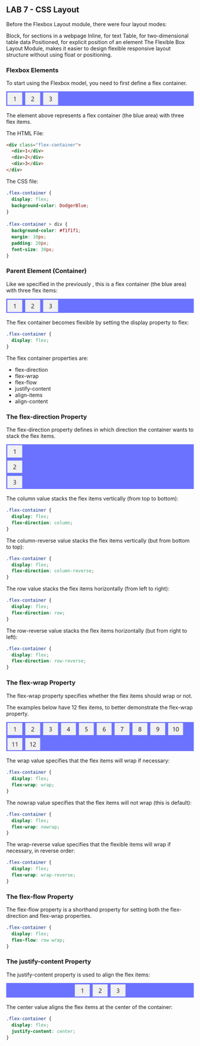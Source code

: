 ## LAB 7 - CSS Layout

Before the Flexbox Layout module, there were four layout modes:

Block, for sections in a webpage
Inline, for text
Table, for two-dimensional table data
Positioned, for explicit position of an element
The Flexible Box Layout Module, makes it easier to design flexible responsive layout structure without using float or positioning.

### Flexbox Elements

To start using the Flexbox model, you need to first define a flex container.

![Flex Container](./Images/1.png)

The element above represents a flex container (the blue area) with three flex items.

The HTML File:
```html
<div class="flex-container">
  <div>1</div>
  <div>2</div>
  <div>3</div>
</div>
```

The CSS file:
```css
.flex-container {
  display: flex;
  background-color: DodgerBlue;
}

.flex-container > div {
  background-color: #f1f1f1;
  margin: 10px;
  padding: 20px;
  font-size: 30px;
}
```

### Parent Element (Container)
Like we specified in the previously , this is a flex container (the blue area) with three flex items:

![Flex Container](./Images/1.png)

The flex container becomes flexible by setting the display property to flex:

```css
.flex-container {
  display: flex;
}
```

The flex container properties are:

- flex-direction
- flex-wrap
- flex-flow
- justify-content
- align-items
- align-content

### The flex-direction Property

The flex-direction property defines in which direction the container wants to stack the flex items.

![Flex Container](./Images/2.png)

The column value stacks the flex items vertically (from top to bottom):

```css
.flex-container {
  display: flex;
  flex-direction: column;
}
```

The column-reverse value stacks the flex items vertically (but from bottom to top):

```css
.flex-container {
  display: flex;
  flex-direction: column-reverse;
}
```

The row value stacks the flex items horizontally (from left to right):

```css
.flex-container {
  display: flex;
  flex-direction: row;
}
```

The row-reverse value stacks the flex items horizontally (but from right to left):

```css
.flex-container {
  display: flex;
  flex-direction: row-reverse;
}
```

### The flex-wrap Property

The flex-wrap property specifies whether the flex items should wrap or not.

The examples below have 12 flex items, to better demonstrate the flex-wrap property.

![Flex Container](./Images/3.png)

The wrap value specifies that the flex items will wrap if necessary:

```css
.flex-container {
  display: flex;
  flex-wrap: wrap;
}
```

The nowrap value specifies that the flex items will not wrap (this is default):

```css
.flex-container {
  display: flex;
  flex-wrap: nowrap;
}
```

The wrap-reverse value specifies that the flexible items will wrap if necessary, in reverse order:

```css
.flex-container {
  display: flex;
  flex-wrap: wrap-reverse;
}
```

### The flex-flow Property

The flex-flow property is a shorthand property for setting both the flex-direction and flex-wrap properties.

```css
.flex-container {
  display: flex;
  flex-flow: row wrap;
}
```

### The justify-content Property

The justify-content property is used to align the flex items:

![Flex Container](./Images/4.png)

The center value aligns the flex items at the center of the container:

```css
.flex-container {
  display: flex;
  justify-content: center;
}
```

